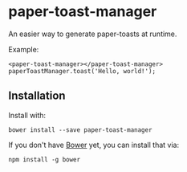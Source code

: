 # paper-toast-manager

An easier way to generate paper-toasts at runtime.

Example:

    <paper-toast-manager></paper-toast-manager>
    paperToastManager.toast('Hello, world!');

## Installation

Install with:

    bower install --save paper-toast-manager

If you don't have [Bower](http://bower.io/) yet, you can install that via:

    npm install -g bower
